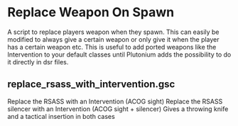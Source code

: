 # Replace Weapon On Spawn

A script to replace players weapon when they spawn.
This can easily be modified to always give a certain weapon or only give it when the player has a certain weapon etc.
This is useful to add ported weapons like the Intervention to your default classes until Plutonium adds the possibility to do it directly in dsr files.

## replace_rsass_with_intervention.gsc
Replace the RSASS with an Intervention (ACOG sight)
Replace the RSASS silencer with an Intervention (ACOG sight + silencer)
Gives a throwing knife and a tactical insertion in both cases